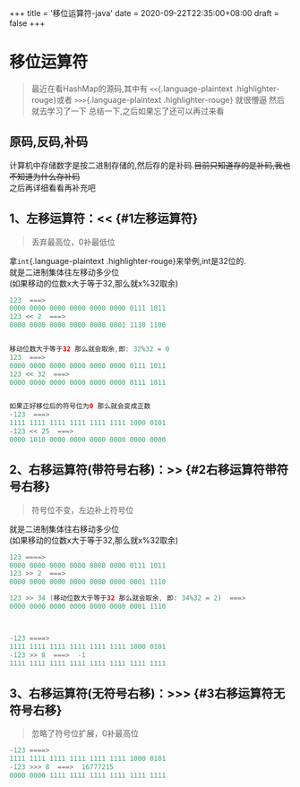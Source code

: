 +++
title = '移位运算符-java'
date = 2020-09-22T22:35:00+08:00
draft = false
+++
# 移位运算符

> 最近在看HashMap的源码,其中有 `<<`{.language-plaintext
> .highlighter-rouge}或者 `>>>`{.language-plaintext .highlighter-rouge}
> 就很懵逼 然后就去学习了一下 总结一下,之后如果忘了还可以再过来看

## 原码,反码,补码

计算机中存储数字是按二进制存储的,然后存的是补码.~~目前只知道存的是补码,我也不知道为什么存补码~~\
之后再详细看看再补充吧

## 1、左移运算符：\<\< {#1左移运算符}

> 丢弃最高位，0补最低位

拿`int`{.language-plaintext .highlighter-rouge}来举例,int是32位的.\
就是二进制集体往左移动多少位\
(如果移动的位数x大于等于32,那么就x%32取余)

``` {.java .hljs}
123  ===>  
0000 0000 0000 0000 0000 0000 0111 1011
123 << 2  ===>
0000 0000 0000 0000 0000 0001 1110 1100


移动位数大于等于32 那么就会取余,即: 32%32 = 0
123  ===>  
0000 0000 0000 0000 0000 0000 0111 1011
123 << 32  ===>
0000 0000 0000 0000 0000 0000 0111 1011


如果正好移位后的符号位为0 那么就会变成正数
-123  ===>
1111 1111 1111 1111 1111 1111 1000 0101
-123 << 25  ===> 
0000 1010 0000 0000 0000 0000 0000 0000
```

## 2、右移运算符(带符号右移)：\>\> {#2右移运算符带符号右移}

> 符号位不变，左边补上符号位

就是二进制集体往右移动多少位\
(如果移动的位数x大于等于32,那么就x%32取余)

``` {.java .hljs}
123 ====>
0000 0000 0000 0000 0000 0000 0111 1011
123 >> 2  ===> 
0000 0000 0000 0000 0000 0000 0001 1110

123 >> 34 (移动位数大于等于32 那么就会取余, 即: 34%32 = 2)  ===>
0000 0000 0000 0000 0000 0000 0001 1110



-123 ====>
1111 1111 1111 1111 1111 1111 1000 0101
-123 >> 8  ===>  -1
1111 1111 1111 1111 1111 1111 1111 1111
```

## 3、右移运算符(无符号右移)：\>\>\> {#3右移运算符无符号右移}

> 忽略了符号位扩展，0补最高位

``` {.java .hljs}
-123 ====>
1111 1111 1111 1111 1111 1111 1000 0101
-123 >>> 8  ===>  16777215
0000 0000 1111 1111 1111 1111 1111 1111
```
